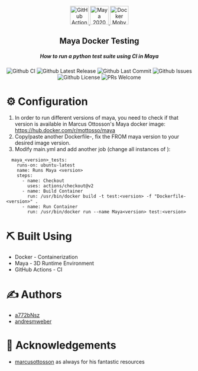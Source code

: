 <p align="center">
    <a href="https://github.com/actions" rel="noopener">
        <img width=50px height=50px src="https://avatars1.githubusercontent.com/u/44036562?s=280&v=4" alt="GitHub Actions Logo">
    </a>
    <a href="https://www.autodesk.com/products/maya" rel="noopener">
        <img width=50px height=50px src="https://damassets.autodesk.net/content/dam/autodesk/www/solutions/badge/maya-2017-badge-75x75.png" alt="Maya 2020 Logo">
    </a>
    <a href="https://www.docker.com/" rel="noopener">
        <img height=50px src="https://www.docker.com/sites/default/files/d8/styles/role_icon/public/2019-07/Moby-logo.png?itok=sYH_JEaJ" alt="Docker Moby Logo">
    </a>
  <h2 align="center">Maya Docker Testing</h5>
  <h5 align="center">How to run a python test suite using CI in Maya</h5>
  <div align="center">
      <img alt="Github CI" href="https://github.com/AndresMWeber/gh-actions/actions" src="https://github.com/AndresMWeber/gh-actions/workflows/CI/badge.svg" />
      <img alt="Github Latest Release" href="https://github.com/AndresMWeber/gh-actions/releases" src="https://flat.badgen.net/github/release/andresmweber/gh-actions" />
      <img alt="Github Last Commit" href="https://github.com/AndresMWeber/gh-actions/commits/master" src="https://flat.badgen.net/github/last-commit/andresmweber/gh-actions" />
      <img alt="Github Issues" href="https://github.com/andresmweber/gh-actions/issues" src="https://flat.badgen.net/github/open-issues/andresmweber/gh-actions" />
      <img alt="Github License" href="https://github.com/AndresMWeber/gh-actions/blob/master/LICENSE.md" src="https://flat.badgen.net/github/license/andresmweber/gh-actions" />
      <img alt="PRs Welcome" href="http://makeapullrequest.com"  src="https://img.shields.io/badge/PRs-welcome-brightgreen.svg?style=flat-square" />
  </div>
</p>

# ⚙️ Configuration

1.  In order to run different versions of maya, you need to check if that version is available in Marcus Ottosson's Maya docker image: https://hub.docker.com/r/mottosso/maya
2.  Copy/paste another Dockerfile-<mayaversion>, fix the FROM maya version to your desired image version.
3.  Modify main.yml and add another job (change all instances of <version>):

```
  maya_<version>_tests:
    runs-on: ubuntu-latest
    name: Runs Maya <version>
    steps:
      - name: Checkout
        uses: actions/checkout@v2
      - name: Build Container
        run: /usr/bin/docker build -t test:<version> -f "Dockerfile-<version>" .
      - name: Run Container
        run: /usr/bin/docker run --name Maya<version> test:<version>
```

# ⛏️ Built Using

- Docker - Containerization
- Maya - 3D Runtime Environment
- GitHub Actions - CI

# ✍️ Authors

- [a772bNsz](https://github.com/a772bNsz/)
- [andresmweber](https://github.com/andresmweber/)

# 🎉 Acknowledgements

- [marcusottosson](https://github.com/mottosso) as always for his fantastic resources
